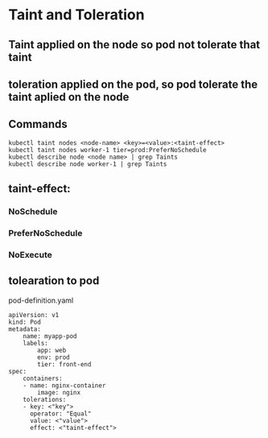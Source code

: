 # Taint and Toleration
## Taint applied on the node so pod not tolerate that taint
## toleration applied on the pod, so pod tolerate the taint aplied on the node
## Commands
```
kubectl taint nodes <node-name> <key>=<value>:<taint-effect>
kubectl taint nodes worker-1 tier=prod:PreferNoSchedule
kubectl describe node <node name> | grep Taints
kubectl describe node worker-1 | grep Taints
```

## taint-effect:
### NoSchedule
### PreferNoSchedule
### NoExecute

## tolearation to pod
pod-definition.yaml
```
apiVersion: v1
kind: Pod
metadata:
    name: myapp-pod
    labels:
        app: web
        env: prod
        tier: front-end
spec:
    containers:
    - name: nginx-container
        image: nginx
    tolerations:
    - key: <"key">
      operator: "Equal"
      value: <"value">
      effect: <"taint-effect">
```